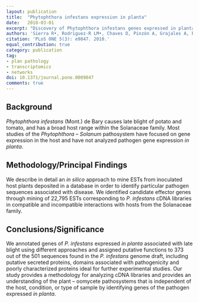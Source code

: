 ```yaml
---
layout: publication
title:  "Phytophthora infestans expression in planta"
date:   2010-03-01
excerpt: "Discovery of Phytophthora infestans genes expressed in planta through mining of cDNA libraries."
authors: 'Sierra R•, Rodriguez-R LM•, Chaves D, Pinzón A, Grajales A, Rojas A, Mutis G, Cárdenas M, Burbano D, Jiménez P, Bernal A, Restrepo S.'
citation: 'PLoS ONE 5(3): e9847. 2010.'
equal_contribution: true
category: publication
tag:
- plan pathology
- transcriptomics
- networks
doi: 10.1371/journal.pone.0009847
comments: true
---
```


## Background
*Phytophthora infestans* (Mont.) de Bary causes late blight of potato and tomato, and has a broad host range within the Solanaceae family. Most studies of the *Phytophthora* – *Solanum* pathosystem have focused on gene expression in the host and have not analyzed pathogen gene expression *in planta*.

## Methodology/Principal Findings
We describe in detail an *in silico* approach to mine ESTs from inoculated host plants deposited in a database in order to identify particular pathogen sequences associated with disease. We identified candidate effector genes through mining of 22,795 ESTs corresponding to *P. infestans* cDNA libraries in compatible and incompatible interactions with hosts from the Solanaceae family.

## Conclusions/Significance
We annotated genes of *P. infestans* expressed *in planta* associated with late blight using different approaches and assigned putative functions to 373 out of the 501 sequences found in the *P. infestans* genome draft, including putative secreted proteins, domains associated with pathogenicity and poorly characterized proteins ideal for further experimental studies. Our study provides a methodology for analyzing cDNA libraries and provides an understanding of the plant – oomycete pathosystems that is independent of the host, condition, or type of sample by identifying genes of the pathogen expressed *in planta*.
